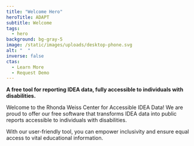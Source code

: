 ```yaml
---
title: "Welcome Hero"
heroTitle: ADAPT
subtitle: Welcome
tags:
  - hero
background: bg-gray-5
image: /static/images/uploads/desktop-phone.svg
alt: "  "
inverse: false
ctas:
  - Learn More
  - Request Demo
---
```

**A free tool for reporting IDEA data, fully accessible to individuals with disabilities.**

Welcome to the Rhonda Weiss Center for Accessible IDEA Data! We are proud to offer our free software that transforms IDEA data into public reports accessible to individuals with disabilities.

With our user-friendly tool, you can empower inclusivity and ensure equal access to vital educational information.